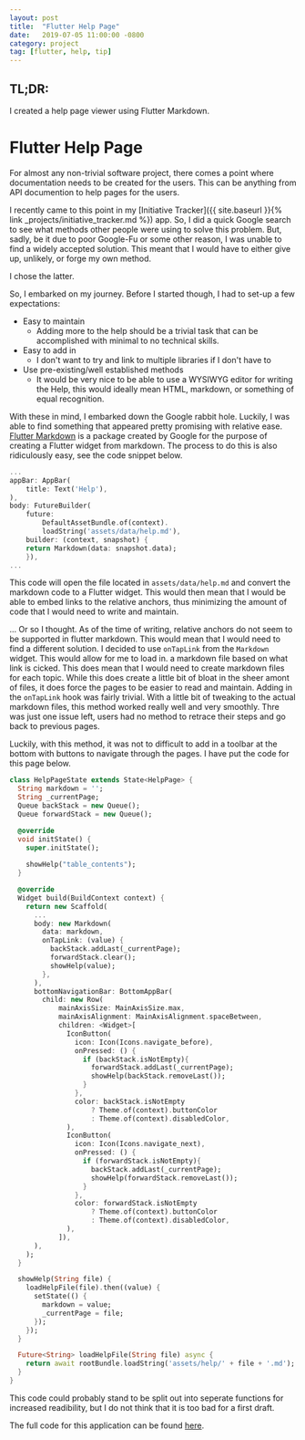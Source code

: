 ```yaml
---
layout: post
title:  "Flutter Help Page"
date:   2019-07-05 11:00:00 -0800
category: project
tag: [flutter, help, tip]
---
```


## TL;DR:
I created a help page viewer using Flutter Markdown.

# Flutter Help Page

For almost any non-trivial software project, there comes a point where
documentation needs to be created for the users. This can be anything 
from API documention to help pages for the users.

I recently came to this point in my 
[Initiative Tracker]({{ site.baseurl }}{% link _projects/initiative_tracker.md %}) app. 
So, I did a quick Google search to see what methods other people were
using to solve this problem. But, sadly, be it due to poor Google-Fu or 
some other reason, I was unable to find a widely accepted solution. This
meant that I would have to either give up, unlikely, or forge my own method.

I chose the latter.

So, I embarked on my journey. Before I started though, I had to set-up a
few expectations:
* Easy to maintain
    * Adding more to the help should be a trivial task that can be 
    accomplished with minimal to no technical skills.
* Easy to add in
    * I don't want to try and link to multiple libraries if I don't have to
* Use pre-existing/well established methods
    * It would be very nice to be able to use a WYSIWYG editor for 
    writing the Help, this would ideally mean HTML, markdown, or 
    something of equal recognition.

With these in mind, I embarked down the Google rabbit hole. Luckily, I
was able to find something that appeared pretty promising with relative
ease. [Flutter Markdown](https://github.com/flutter/flutter_markdown) is a
package created by Google for the purpose of creating a Flutter widget
from markdown. The process to do this is also ridiculously easy, see the code snippet below.

```dart
...
appBar: AppBar(
    title: Text('Help'),
),
body: FutureBuilder(
    future:
        DefaultAssetBundle.of(context).
        loadString('assets/data/help.md'),
    builder: (context, snapshot) {
    return Markdown(data: snapshot.data);
    }),
...
```

This code will open the file located in `assets/data/help.md` and convert 
the markdown code to a Flutter widget. This would then mean that I would 
be able to embed links to the relative anchors, thus minimizing the amount 
of code that I would need to write and maintain.

... Or so I thought. As of the time of writing, relative anchors do not 
seem to be supported in flutter markdown. This would mean that I would
need to find a different solution. I decided to use `onTapLink` from 
the `Markdown` widget. This would allow for me to load in. a markdown file
based on what link is cicked. This does mean that I would need to create 
markdown files for each topic. While this does create a little bit of bloat
in the sheer amont of files, it does force the pages to be easier to read 
and maintain. Adding in the `onTapLink` hook was fairly trivial. With a 
little bit of tweaking to the actual markdown files, this method 
worked really well and very smoothly. Thre was just one issue left, users 
had no method to retrace their steps and go back to previous pages.

Luckily, with this method, it was not to difficult to add in a toolbar at 
the bottom with buttons to navigate through the pages. I have put the code 
for this page below.

``` dart
class HelpPageState extends State<HelpPage> {
  String markdown = '';
  String _currentPage;
  Queue backStack = new Queue();
  Queue forwardStack = new Queue();

  @override
  void initState() {
    super.initState();
  
    showHelp("table_contents");
  }

  @override
  Widget build(BuildContext context) {
    return new Scaffold(
      ...
      body: new Markdown(
        data: markdown,
        onTapLink: (value) {
          backStack.addLast(_currentPage);
          forwardStack.clear();
          showHelp(value);
        },
      ),
      bottomNavigationBar: BottomAppBar(
        child: new Row(
            mainAxisSize: MainAxisSize.max,
            mainAxisAlignment: MainAxisAlignment.spaceBetween,
            children: <Widget>[
              IconButton(
                icon: Icon(Icons.navigate_before),
                onPressed: () {
                  if (backStack.isNotEmpty){
                    forwardStack.addLast(_currentPage);
                    showHelp(backStack.removeLast());
                  }
                },
                color: backStack.isNotEmpty
                    ? Theme.of(context).buttonColor
                    : Theme.of(context).disabledColor,
              ),
              IconButton(
                icon: Icon(Icons.navigate_next),
                onPressed: () {
                  if (forwardStack.isNotEmpty){
                    backStack.addLast(_currentPage);
                    showHelp(forwardStack.removeLast());
                  }
                },
                color: forwardStack.isNotEmpty
                    ? Theme.of(context).buttonColor
                    : Theme.of(context).disabledColor,
              ),
            ]),
      ),
    );
  }

  showHelp(String file) {
    loadHelpFile(file).then((value) {
      setState(() {
        markdown = value;
        _currentPage = file;
      });
    });
  }

  Future<String> loadHelpFile(String file) async {
    return await rootBundle.loadString('assets/help/' + file + '.md');
  }
}
```

This code could probably stand to be split out into seperate functions for 
increased readibility, but I do not think that it is too bad for a first 
draft.

The full code for this application can be found 
[here](https://github.com/tsonnen/InitiativeTracker).